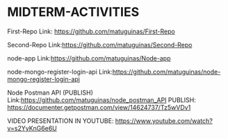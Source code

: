 # MIDTERM-ACTIVITIES

First-Repo Link: https://github.com/matuguinas/First-Repo

Second-Repo Link:https://github.com/matuguinas/Second-Repo

node-app Link:https://github.com/matuguinas/Node-app

node-mongo-register-login-api Link:https://github.com/matuguinas/node-mongo-register-login-api

Node Postman API (PUBLISH) Link:https://github.com/matuguinas/node_postman_API
PUBLISH: https://documenter.getpostman.com/view/14624737/Tz5wVDv1


VIDEO PRESENTATION IN YOUTUBE: https://www.youtube.com/watch?v=s2YyKnG6e6U

